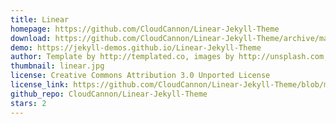 ```yaml
---
title: Linear
homepage: https://github.com/CloudCannon/Linear-Jekyll-Theme
download: https://github.com/CloudCannon/Linear-Jekyll-Theme/archive/master.zip
demo: https://jekyll-demos.github.io/Linear-Jekyll-Theme
author: Template by http://templated.co, images by http://unsplash.com, ported by http://cloudcannon.com
thumbnail: linear.jpg
license: Creative Commons Attribution 3.0 Unported License
license_link: https://github.com/CloudCannon/Linear-Jekyll-Theme/blob/master/LICENSE.txt
github_repo: CloudCannon/Linear-Jekyll-Theme
stars: 2
---
```

